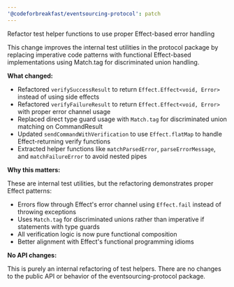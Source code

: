 ```yaml
---
'@codeforbreakfast/eventsourcing-protocol': patch
---
```


Refactor test helper functions to use proper Effect-based error handling

This change improves the internal test utilities in the protocol package by replacing imperative code patterns with functional Effect-based implementations using Match.tag for discriminated union handling.

**What changed:**

- Refactored `verifySuccessResult` to return `Effect.Effect<void, Error>` instead of using side effects
- Refactored `verifyFailureResult` to return `Effect.Effect<void, Error>` with proper error channel usage
- Replaced direct type guard usage with `Match.tag` for discriminated union matching on CommandResult
- Updated `sendCommandWithVerification` to use `Effect.flatMap` to handle Effect-returning verify functions
- Extracted helper functions like `matchParsedError`, `parseErrorMessage`, and `matchFailureError` to avoid nested pipes

**Why this matters:**

These are internal test utilities, but the refactoring demonstrates proper Effect patterns:

- Errors flow through Effect's error channel using `Effect.fail` instead of throwing exceptions
- Uses `Match.tag` for discriminated unions rather than imperative if statements with type guards
- All verification logic is now pure functional composition
- Better alignment with Effect's functional programming idioms

**No API changes:**

This is purely an internal refactoring of test helpers. There are no changes to the public API or behavior of the eventsourcing-protocol package.
